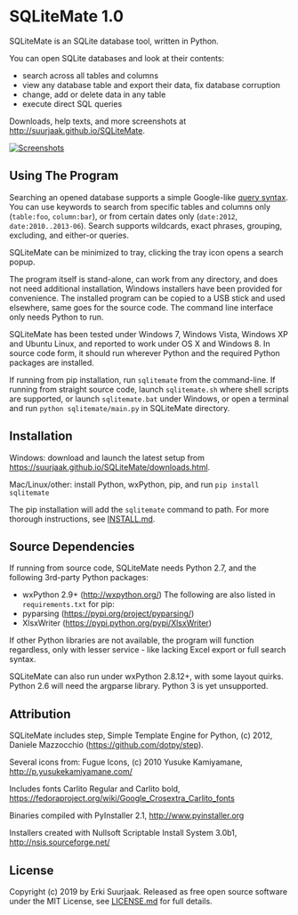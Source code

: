 SQLiteMate 1.0
==============

SQLiteMate is an SQLite database tool, written in Python.

You can open SQLite databases and look at their contents:

- search across all tables and columns
- view any database table and export their data, fix database corruption
- change, add or delete data in any table
- execute direct SQL queries

Downloads, help texts, and more screenshots at
http://suurjaak.github.io/SQLiteMate.

[![Screenshots](https://raw.github.com/suurjaak/SQLiteMate/gh-pages/img/th_collage.png)](https://raw.github.com/suurjaak/SQLiteMate/gh-pages/img/collage.png)


Using The Program
-----------------

Searching an opened database supports a simple Google-like
[query syntax](http://suurjaak.github.io/SQLiteMate/help.html).
You can use keywords to search from specific tables and columns only
(`table:foo`, `column:bar`), or from certain dates only 
(`date:2012`, `date:2010..2013-06`). Search supports 
wildcards, exact phrases, grouping, excluding, and either-or queries.

SQLiteMate can be minimized to tray, clicking the tray icon opens 
a search popup.

The program itself is stand-alone, can work from any directory, and does not 
need additional installation, Windows installers have been provided for 
convenience. The installed program can be copied to a USB stick and used
elsewhere, same goes for the source code. The command line interface only needs
Python to run.

SQLiteMate has been tested under Windows 7, Windows Vista, Windows XP and
Ubuntu Linux, and reported to work under OS X and Windows 8. In source code
form, it should run wherever Python and the required Python packages are
installed.

If running from pip installation, run `sqlitemate` from the command-line. 
If running from straight source code, launch `sqlitemate.sh` where shell 
scripts are supported, or launch `sqlitemate.bat` under Windows, or open 
a terminal and run `python sqlitemate/main.py` in SQLiteMate directory.


Installation
------------

Windows: download and launch the latest setup from
https://suurjaak.github.io/SQLiteMate/downloads.html.

Mac/Linux/other: install Python, wxPython, pip, and run
`pip install sqlitemate`

The pip installation will add the `sqlitemate` command to path.
For more thorough instructions, see [INSTALL.md](INSTALL.md).


Source Dependencies
-------------------

If running from source code, SQLiteMate needs Python 2.7,
and the following 3rd-party Python packages:
* wxPython 2.9+ (http://wxpython.org/)
The following are also listed in `requirements.txt` for pip:
* pyparsing (https://pypi.org/project/pyparsing/)
* XlsxWriter (https://pypi.python.org/pypi/XlsxWriter)

If other Python libraries are not available, the program will function 
regardless, only with lesser service - like lacking Excel export or full 
search syntax.

SQLiteMate can also run under wxPython 2.8.12+, with some layout quirks.
Python 2.6 will need the argparse library. Python 3 is yet unsupported.


Attribution
-----------

SQLiteMate includes step, Simple Template Engine for Python,
(c) 2012, Daniele Mazzocchio (https://github.com/dotpy/step).

Several icons from:
  Fugue Icons, (c) 2010 Yusuke Kamiyamane,
  http://p.yusukekamiyamane.com/

Includes fonts Carlito Regular and Carlito bold,
https://fedoraproject.org/wiki/Google_Crosextra_Carlito_fonts

Binaries compiled with PyInstaller 2.1, http://www.pyinstaller.org

Installers created with Nullsoft Scriptable Install System 3.0b1,
http://nsis.sourceforge.net/


License
-------

Copyright (c) 2019 by Erki Suurjaak.
Released as free open source software under the MIT License,
see [LICENSE.md](LICENSE.md) for full details.
